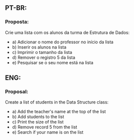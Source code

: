 ## PT-BR:
### Proposta:
Crie uma lista com os alunos da turma de Estrutura de Dados:
* a) Adicionar o nome do professor no início da lista
* b) Inserir os alunos na lista
* c) Imprimir o tamanho da lista
* d) Remover o registro 5 da lista
* e) Pesquisar se o seu nome está na lista

## ENG:
### Proposal:
Create a list of students in the Data Structure class:
* a) Add the teacher's name at the top of the list
* b) Add students to the list
* c) Print the size of the list
* d) Remove record 5 from the list
* e) Search if your name is on the list